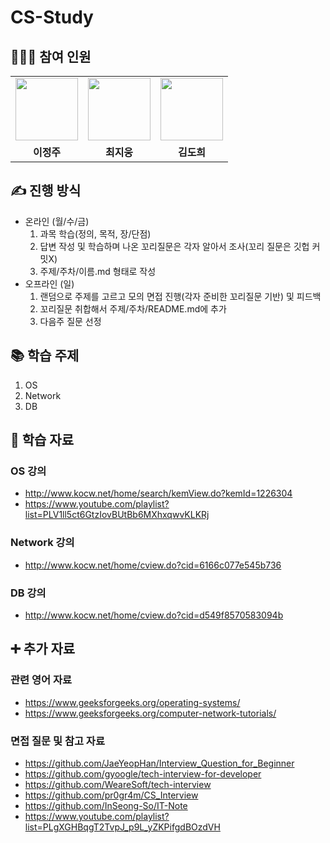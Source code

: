 # CS-Study
## 👩‍👧‍👦 참여 인원
<table>
  <tr>
    <td >
        <a href="https://github.com/mozylee">
            <img src="https://avatars.githubusercontent.com/u/62149426?v=4" width="100px" />
        </a>
    </td>
    <td>
        <a href="https://github.com/heyera">
            <img src="https://avatars.githubusercontent.com/u/63634801?v=4" width="100px" />
        </a>
    </td>
    <td>
        <a href="https://github.com/kiarakim">
            <img src="https://avatars.githubusercontent.com/u/101039161?v=4" width="100px" />
        </a>
    </td>
  </tr>
  <tr>
    <td align="center"><b>이정주</b></td>
    <td align="center"><b>최지웅</b></td>
    <td align="center"><b>김도희</b></td>
  </tr>
</table>

## ✍️ 진행 방식
- 온라인 (월/수/금)
    1. 과목 학습(정의, 목적, 장/단점)
    2. 답변 작성 및 학습하며 나온 꼬리질문은 각자 알아서 조사(꼬리 질문은 깃헙 커밋X)
    3. 주제/주차/이름.md 형태로 작성
- 오프라인 (일)
    1. 랜덤으로 주제를 고르고 모의 면접 진행(각자 준비한 꼬리질문 기반) 및 피드백
    2. 꼬리질문 취합해서 주제/주차/README.md에 추가
    3. 다음주 질문 선정

## 📚 학습 주제
1. OS
2. Network
3. DB

## 💽 학습 자료
### OS 강의
- http://www.kocw.net/home/search/kemView.do?kemId=1226304
- https://www.youtube.com/playlist?list=PLV1ll5ct6GtzIovBUtBb6MXhxqwvKLKRj
### Network 강의
- http://www.kocw.net/home/cview.do?cid=6166c077e545b736
### DB 강의
- http://www.kocw.net/home/cview.do?cid=d549f8570583094b

## ➕ 추가 자료
### 관련 영어 자료
- https://www.geeksforgeeks.org/operating-systems/
- https://www.geeksforgeeks.org/computer-network-tutorials/
### 면접 질문 및 참고 자료
- https://github.com/JaeYeopHan/Interview_Question_for_Beginner
- https://github.com/gyoogle/tech-interview-for-developer
- https://github.com/WeareSoft/tech-interview
- https://github.com/pr0gr4m/CS_Interview
- https://github.com/InSeong-So/IT-Note
- https://www.youtube.com/playlist?list=PLgXGHBqgT2TvpJ_p9L_yZKPifgdBOzdVH